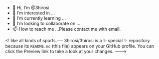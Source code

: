 - 👋 Hi, I’m @3hirosi
- 👀 I’m interested in ...
- 🌱 I’m currently learning ...
- 💞️ I’m looking to collaborate on ...
- 📫 How to reach me ...Please contact me with email.

<! like all kinds of sports.---
3hirosi/3hirosi is a ✨ special ✨ repository because its `README.md` (this file) appears on your GitHub profile.
You can click the Preview link to take a look at your changes.
--->

